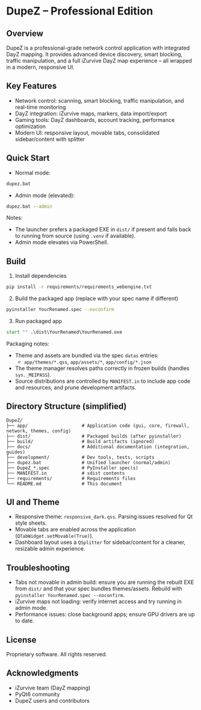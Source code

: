 # DupeZ – Professional Edition

## Overview
DupeZ is a professional-grade network control application with integrated DayZ mapping. It provides advanced device discovery, smart blocking, traffic manipulation, and a full iZurvive DayZ map experience – all wrapped in a modern, responsive UI.

## Key Features
- Network control: scanning, smart blocking, traffic manipulation, and real-time monitoring
- DayZ integration: iZurvive maps, markers, data import/export
- Gaming tools: DayZ dashboards, account tracking, performance optimization
- Modern UI: responsive layout, movable tabs, consolidated sidebar/content with splitter

## Quick Start
- Normal mode:
```bat
dupez.bat
```
- Admin mode (elevated):
```bat
dupez.bat --admin
```
Notes:
- The launcher prefers a packaged EXE in `dist/` if present and falls back to running from source (using `.venv` if available).
- Admin mode elevates via PowerShell.

## Build
1) Install dependencies
```bash
pip install -r requirements/requirements_webengine.txt
```
2) Build the packaged app (replace with your spec name if different)
```bash
pyinstaller YourRenamed.spec --noconfirm
```
3) Run packaged app
```bat
start "" .\dist\YourRenamed\YourRenamed.exe
```

Packaging notes:
- Theme and assets are bundled via the spec `datas` entries:
  - `app/themes/*.qss`, `app/assets/*`, `app/config/*.json`
- The theme manager resolves paths correctly in frozen builds (handles `sys._MEIPASS`).
- Source distributions are controlled by `MANIFEST.in` to include app code and resources, and prune development artifacts.

## Directory Structure (simplified)
```
DupeZ/
├── app/                    # Application code (gui, core, firewall, network, themes, config)
├── dist/                   # Packaged builds (after pyinstaller)
├── build/                  # Build artifacts (ignored)
├── docs/                   # Additional documentation (integration, guides)
├── development/            # Dev tools, tests, scripts
├── dupez.bat               # Unified launcher (normal/admin)
├── DupeZ_*.spec            # PyInstaller spec(s)
├── MANIFEST.in             # sdist contents
├── requirements/           # Requirements files
└── README.md               # This document
```

## UI and Theme
- Responsive theme: `responsive_dark.qss`. Parsing issues resolved for Qt style sheets.
- Movable tabs are enabled across the application (`QTabWidget.setMovable(True)`).
- Dashboard layout uses a `QSplitter` for sidebar/content for a cleaner, resizable admin experience.

## Troubleshooting
- Tabs not movable in admin build: ensure you are running the rebuilt EXE from `dist/` and that your spec bundles themes/assets. Rebuild with `pyinstaller YourRenamed.spec --noconfirm`.
- iZurvive maps not loading: verify internet access and try running in admin mode.
- Performance issues: close background apps; ensure GPU drivers are up to date.

## License
Proprietary software. All rights reserved.

## Acknowledgments
- iZurvive team (DayZ mapping)
- PyQt6 community
- DupeZ users and contributors
